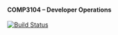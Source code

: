  #### COMP3104 – Developer Operations

 [![Build Status](https://app.travis-ci.com/reycmendoza/COMP3104.svg?branch=main)](https://app.travis-ci.com/reycmendoza/COMP3104)
 